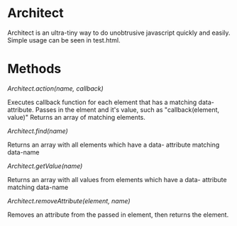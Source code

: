 # Architect

Architect is an ultra-tiny way to do unobtrusive javascript quickly and easily. Simple usage can be seen in test.html.

# Methods

*Architect.action(name, callback)*

Executes callback function for each element that has a matching data- attribute. Passes in the elment and it's value, such as "callback(element, value)" Returns an array of matching elements.


*Architect.find(name)*

Returns an array with all elements which have a data- attribute matching data-name


*Architect.getValue(name)*

Returns an array with all values from elements which have a data- attribute matching data-name

*Architect.removeAttribute(element, name)*

Removes an attribute from the passed in element, then returns the element.
  
